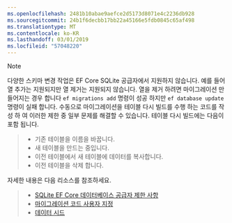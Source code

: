 ```yaml
---
ms.openlocfilehash: 2481b10abae9aefce2d5173d8071e4c2236db928
ms.sourcegitcommit: 24b1f6decbb17bb22a45166e5fdb0845c65af498
ms.translationtype: MT
ms.contentlocale: ko-KR
ms.lasthandoff: 03/01/2019
ms.locfileid: "57048220"
---
```


> [!NOTE]
> 다양한 스키마 변경 작업은 EF Core SQLite 공급자에서 지원하지 않습니다. 예를 들어 열 추가는 지원되지만 열 제거는 지원되지 않습니다. 열을 제거 하려면 마이그레이션 만들어지는 경우 합니다 `ef migrations add` 명령이 성공 하지만 `ef database update` 명령이 실패 합니다. 수동으로 마이그레이션을 테이블 다시 빌드를 수행 하는 코드를 작성 하 여 이러한 제한 중 일부 문제를 해결할 수 있습니다. 테이블 다시 빌드에는 다음이 포함 됩니다.

>* 기존 테이블을 이름을 바꿉니다.
>* 새 테이블을 만드는 중입니다.
>* 이전 테이블에서 새 테이블에 데이터를 복사합니다.
>* 이전 테이블을 삭제 합니다.

자세한 내용은 다음 리소스를 참조하세요.
> * [SQLite EF Core 데이터베이스 공급자 제한 사항](/ef/core/providers/sqlite/limitations)
> * [마이그레이션 코드 사용자 지정](/ef/core/managing-schemas/migrations/#customize-migration-code)
> * [데이터 시드](/ef/core/modeling/data-seeding)
